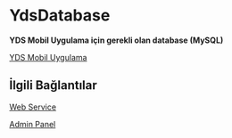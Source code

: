 # YdsDatabase

**YDS Mobil Uygulama için gerekli olan database (MySQL)**

[YDS Mobil Uygulama](https://github.com/cnytayvaz/YdsAndroidUygulama)

## İlgili Bağlantılar

[Web Service](https://github.com/cnytayvaz/YdsWebServis)

[Admin Panel](https://github.com/cnytayvaz/YdsAdminPanel)
